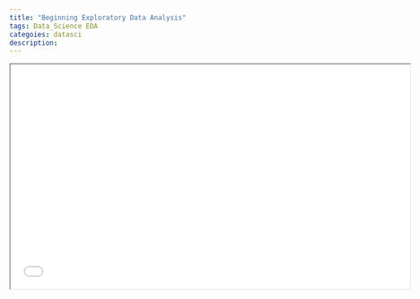 ```yaml
---
title: "Beginning Exploratory Data Analysis"  
tags: Data_Science EDA
categoies: datasci
description: 
---
```



<div class="pdf-container">
    <iframe src="/assets/docs/02-eda.pdf" height="400" width="712" allowfullscreen="" frameborder="10">
    </iframe>
</div>

